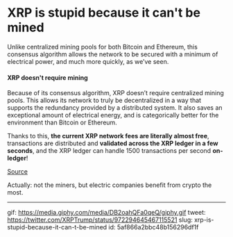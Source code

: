 # XRP is stupid because it can't be mined
    
Unlike centralized mining pools for both Bitcoin and Ethereum, this consensus algorithm allows the network to be secured with a minimum of electrical power, and much more quickly, as we’ve seen.

#### XRP doesn't require mining
Because of its consensus algorithm, XRP doesn’t require centralized mining pools.  This allows its network to truly be decentralized in a way that supports the redundancy provided by a distributed system.  It also saves an exceptional amount of electrical energy, and is categorically better for the environment than Bitcoin or Ethereum.

Thanks to this, **the current XRP network fees are literally almost free**, transactions are distributed and **validated across the XRP ledger in a few seconds**, and the XRP ledger can handle 1500 transactions per second **on-ledger**!

[Source](https://xrphodor.wordpress.com/2017/09/27/how-xrp-is-faster-than-any-other-digital-asset-or-cryptocurrency/)

Actually: not the miners, but electric companies benefit from crypto the most.

---

gif: https://media.giphy.com/media/DB2oahQFa0qeQ/giphy.gif
tweet: https://twitter.com/XRPTrump/status/972294645467115521
slug: xrp-is-stupid-because-it-can-t-be-mined
id: 5af866a2bbc48b156296df1f